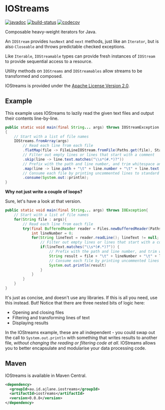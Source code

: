 IOStreams
=========
[![javadoc](http://www.javadoc.io/badge/au.id.ajlane.iostreams/iostreams.svg)](http://www.javadoc.io/doc/au.id.ajlane.iostreams/iostreams)
[![build-status](https://travis-ci.org/ajlane/iostreams.svg?branch=master)](https://travis-ci.org/ajlane/iostreams) [![codecov](https://codecov.io/gh/ajlane/iostreams/branch/master/graph/badge.svg)](https://codecov.io/gh/ajlane/iostreams)

Composable heavy-weight iterators for Java.

An `IOStream` provides `hasNext` and `next` methods, just like an `Iterator`, but is also `Closeable` and throws predictable checked exceptions.

Like `Iterable`, `IOStreamable` types can provide fresh instances of `IOStream` to provide sequential access to a resource.

Utility methods on `IOStreams` and `IOStreamables` allow streams to be transformed and composed.

IOStreams is provided under the [Apache License Version 2.0](http://www.apache.org/licenses/LICENSE-2.0).

Example
-------

This example uses IOStreams to lazily read the given text files and output their contents line-by-line.

```java
public static void main(final String... args) throws IOStreamException
{
    // Start with a list of file names
    IOStreams.fromArray(args)
        // Read each line from each file
        .flatMap(file -> FileLineIOStream.fromFile(Paths.get(file), StandardCharsets.UTF_8))
        // Filter out empty lines or lines that start with a comment
        .skip(line -> line.text.matches("\\s*(#.*)?"))
        // Prefix with the path and line number, and trim whitespace and comments from the lines that are left
        .map(line -> line.path + "\t" + line.number + "\t" + line.text.replaceAll("^\\s+|\\s*#.*$", ""))
        // Consume each file by printing uncommented lines to standard out.
        .consume(System.out::println);
}
```

**Why not just write a couple of loops?**

Sure, let's have a look at that version.
```java
public static void main(final String... args) throws IOException{
    // Start with a list of file names
    for(String file : args){
        // Read each line from each file
        try(final BufferedReader reader = Files.newBufferedReader(Paths.get(file), StandardCharsets.UTF_8)){
            int lineNumber = 0;
            for(String lineText = reader.readLine(); lineText != null; lineText = reader.readLine(), lineNumber++){
                // Filter out empty lines or lines that start with a comment
                if(lineText.matches("\\s*(#.*)?")) {
                    // Prefix with the path and line number, and trim whitespace and comments from the lines that are left
                    String result = file + "\t" + lineNumber + "\t" + lineText.replaceAll("^\\s+|\\s*#.*$", "");
                    // Consume each file by printing uncommented lines to standard out
                    System.out.println(result)
                }
            }
        }
    }
}
```

It's just as concise, and doesn't use any libraries. If this is all you need, use this instead. But! Notice that there are three nested bits of logic here:
* Opening and closing files
* Filtering and transforming lines of text
* Displaying results

In the IOStreams example, these are all independent - you could swap out the call to `System.out.println` with something that writes results to another file, _without changing the reading or filtering code at all_. IOStreams allows you to better encapsulate and modularise your data processing code.


Maven
-----

IOStreams is available in Maven Central.
```xml
<dependency>
  <groupId>au.id.ajlane.iostreams</groupId>
  <artifactId>iostreams</artifactId>
  <version>0.0.8</version>
</dependency>
```
